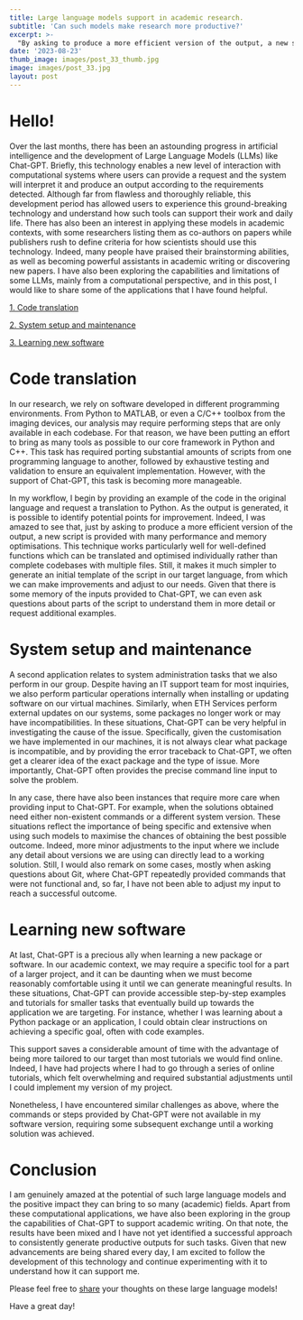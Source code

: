 ```yaml
---
title: Large language models support in academic research.
subtitle: 'Can such models make research more productive?'
excerpt: >-
  "By asking to produce a more efficient version of the output, a new script is provided with many performance and memory optimisations."
date: '2023-08-23'
thumb_image: images/post_33_thumb.jpg
image: images/post_33.jpg
layout: post
---
```



# Hello!

Over the last months, there has been an astounding progress in artificial intelligence and the development of Large Language Models (LLMs) like Chat-GPT. Briefly, this technology enables a new level of interaction with computational systems where users can provide a request and the system will interpret it and produce an output according to the requirements detected. Although far from flawless and thoroughly reliable, this development period has allowed users to experience this ground-breaking technology and understand how such tools can support their work and daily life. There has also been an interest in applying these models in academic contexts, with some researchers listing them as co-authors on papers while publishers rush to define criteria for how scientists should use this technology. Indeed, many people have praised their brainstorming abilities, as well as becoming powerful assistants in academic writing or discovering new papers. I have also been exploring the capabilities and limitations of some LLMs, mainly from a computational perspective, and in this post, I would like to share some of the applications that I have found helpful.

[1. Code translation](#translate)

[2. System setup and maintenance](#maintenance)

[3. Learning new software](#learning)

# <a name="translate">Code translation</a>

In our research, we rely on software developed in different programming environments. From Python to MATLAB, or even a C/C++ toolbox from the imaging devices, our analysis may require performing steps that are only available in each codebase. For that reason, we have been putting an effort to bring as many tools as possible to our core framework in Python and C++. This task has required porting substantial amounts of scripts from one programming language to another, followed by exhaustive testing and validation to ensure an equivalent implementation. However, with the support of Chat-GPT, this task is becoming more manageable.

In my workflow, I begin by providing an example of the code in the original language and request a translation to Python. As the output is generated, it is possible to identify potential points for improvement. Indeed, I was amazed to see that, just by asking to produce a more efficient version of the output, a new script is provided with many performance and memory optimisations. This technique works particularly well for well-defined functions which can be translated and optimised individually rather than complete codebases with multiple files. Still, it makes it much simpler to generate an initial template of the script in our target language, from which we can make improvements and adjust to our needs. Given that there is some memory of the inputs provided to Chat-GPT, we can even ask questions about parts of the script to understand them in more detail or request additional examples.


# <a name="maintenance">System setup and maintenance</a>
A second application relates to system administration tasks that we also perform in our group. Despite having an IT support team for most inquiries, we also perform particular operations internally when installing or updating software on our virtual machines. Similarly, when ETH Services perform external updates on our systems, some packages no longer work or may have incompatibilities. In these situations, Chat-GPT can be very helpful in investigating the cause of the issue. Specifically, given the customisation we have implemented in our machines, it is not always clear what package is incompatible, and by providing the error traceback to Chat-GPT, we often get a clearer idea of the exact package and the type of issue. More importantly, Chat-GPT often provides the precise command line input to solve the problem.

In any case, there have also been instances that require more care when providing input to Chat-GPT. For example, when the solutions obtained need either non-existent commands or a different system version. These situations reflect the importance of being specific and extensive when using such models to maximise the chances of obtaining the best possible outcome. Indeed, more minor adjustments to the input where we include any detail about versions we are using can directly lead to a working solution. Still, I would also remark on some cases, mostly when asking questions about Git, where Chat-GPT repeatedly provided commands that were not functional and, so far, I have not been able to adjust my input to reach a successful outcome.


# <a name="learning">Learning new software</a>
At last, Chat-GPT is a precious ally when learning a new package or software. In our academic context, we may require a specific tool for a part of a larger project, and it can be daunting when we must become reasonably comfortable using it until we can generate meaningful results. In these situations, Chat-GPT can provide accessible step-by-step examples and tutorials for smaller tasks that eventually build up towards the application we are targeting. For instance, whether I was learning about a Python package or an application, I could obtain clear instructions on achieving a specific goal, often with code examples.

This support saves a considerable amount of time with the advantage of being more tailored to our target than most tutorials we would find online. Indeed, I have had projects where I had to go through a series of online tutorials, which felt overwhelming and required substantial adjustments until I could implement my version of my project.

Nonetheless, I have encountered similar challenges as above, where the commands or steps provided by Chat-GPT were not available in my software version, requiring some subsequent exchange until a working solution was achieved.


# Conclusion
I am genuinely amazed at the potential of such large language models and the positive impact they can bring to so many (academic) fields. Apart from these computational applications, we have also been exploring in the group the capabilities of Chat-GPT to support academic writing. On that note, the results have been mixed and I have not yet identified a successful approach to consistently generate productive outputs for such tasks. Given that new advancements are being shared every day, I am excited to follow the development of this technology and continue experimenting with it to understand how it can support me.

Please feel free to [share](https://twitter.com/_franciscomcm) your thoughts on these large language models!

Have a great day!

